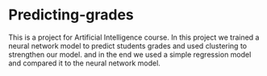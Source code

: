 # Predicting-grades
This is a project for Artificial Intelligence course. In this project we trained a neural network model to predict students grades and used clustering to strengthen our model. 
and in the end we used a simple regression model and compared it to the neural network model.
